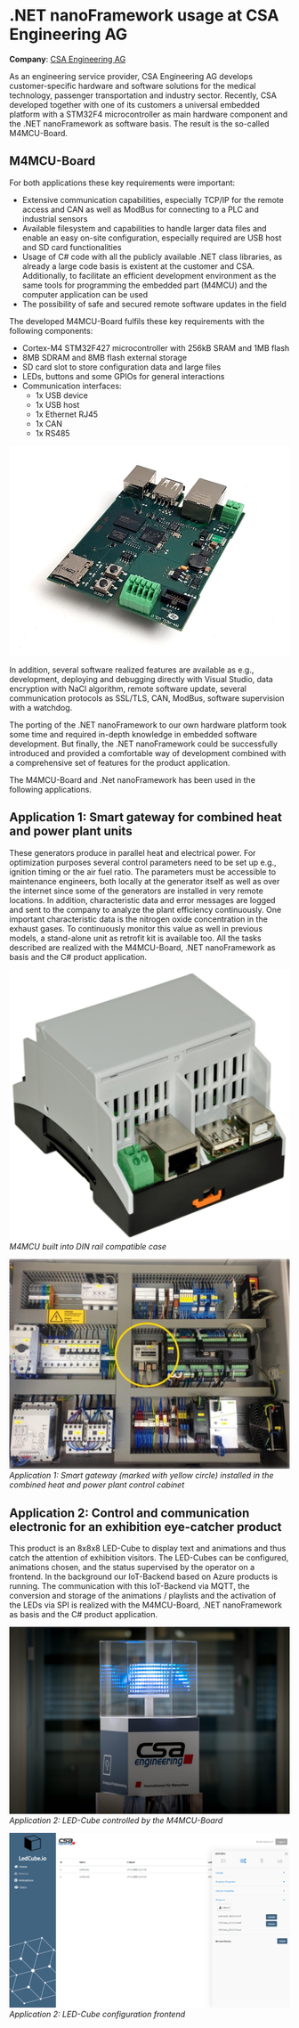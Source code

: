 # .NET nanoFramework usage at CSA Engineering AG

**Company**: [CSA Engineering AG](https://www.csa.ch/)

As an engineering service provider, CSA Engineering AG develops customer-specific hardware and software solutions for the medical technology, passenger transportation and industry sector.
Recently, CSA developed together with one of its customers a universal embedded platform with a STM32F4 microcontroller as main hardware component and the .NET nanoFramework as software basis. The result is the so-called M4MCU-Board.

## M4MCU-Board

For both applications these key requirements were important:

- Extensive communication capabilities, especially TCP/IP for the remote access and CAN as well as ModBus for connecting to a PLC and industrial sensors
- Available filesystem and capabilities to handle larger data files and enable an easy on-site configuration, especially required are USB host and SD card functionalities
- Usage of C# code with all the publicly available .NET class libraries, as already a large code basis is existent at the customer and CSA. Additionally, to facilitate an efficient development environment as the same tools for programming the embedded part (M4MCU) and the computer application can be used
- The possibility of safe and secured remote software updates in the field

The developed M4MCU-Board fulfils these key requirements with the following components:

- Cortex-M4 STM32F427 microcontroller with 256kB SRAM and 1MB flash
- 8MB SDRAM and 8MB flash external storage
- SD card slot to store configuration data and large files
- LEDs, buttons and some GPIOs for general interactions
- Communication interfaces:
  - 1x USB device
  - 1x USB host
  - 1x Ethernet RJ45
  - 1x CAN
  - 1x RS485

![M4MCU-Board](../../images/case-studies/csa-engineering-ag/M4MCU.jpg)

In addition, several software realized features are available as e.g., development, deploying and debugging directly with Visual Studio, data encryption with NaCl algorithm, remote software update, several communication protocols as SSL/TLS, CAN, ModBus, software supervision with a watchdog.

The porting of the .NET nanoFramework to our own hardware platform took some time and required in-depth knowledge in embedded software development. But finally, the .NET nanoFramework could be successfully introduced and provided a comfortable way of development combined with a comprehensive set of features for the product application.

The M4MCU-Board and .Net nanoFramework has been used in the following applications.

## Application 1: Smart gateway for combined heat and power plant units

These generators produce in parallel heat and electrical power. For optimization purposes several control parameters need to be set up e.g., ignition timing or the air fuel ratio. The parameters must be accessible to maintenance engineers, both locally at the generator itself as well as over the internet since some of the generators are installed in very remote locations. In addition, characteristic data and error messages are logged and sent to the company to analyze the plant efficiency continuously. One important characteristic data is the nitrogen oxide concentration in the exhaust gases. To continuously monitor this value as well in previous models, a stand-alone unit as retrofit kit is available too. All the tasks described are realized with the M4MCU-Board, .NET nanoFramework as basis and the C# product application.

![M4MCU DIN rail case](../../images/case-studies/csa-engineering-ag/M4MCU_Housing.PNG)
*M4MCU built into DIN rail compatible case*

![M4MCU in application 1](../../images/case-studies/csa-engineering-ag/M4MCU_SmartGateway.PNG)
*Application 1: Smart gateway (marked with yellow circle) installed in the combined heat and power plant control cabinet*

## Application 2: Control and communication electronic for an exhibition eye-catcher product

This product is an 8x8x8 LED-Cube to display text and animations and thus catch the attention of exhibition visitors. The LED-Cubes can be configured, animations chosen, and the status supervised by the operator on a frontend. In the background our IoT-Backend based on Azure products is running. The communication with this IoT-Backend via MQTT, the conversion and storage of the animations / playlists and the activation of the LEDs via SPI is realized with the M4MCU-Board, .NET nanoFramework as basis and the C# product application.

![M4MCU in application 2 (Hardware)](../../images/case-studies/csa-engineering-ag/LED-Cube-HW-1.png)
*Application 2: LED-Cube controlled by the M4MCU-Board*

![M4MCU in application 2 (Frontend)](../../images/case-studies/csa-engineering-ag/LED-Cube-Application-3.png)
*Application 2: LED-Cube configuration frontend*
